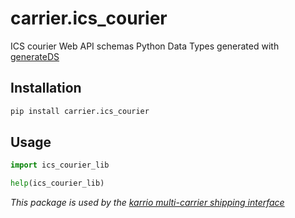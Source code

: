# carrier.ics_courier

ICS courier Web API schemas Python Data Types generated with [generateDS](http://www.davekuhlman.org/generateDS.html)

## Installation

```bash
pip install carrier.ics_courier
```

## Usage

```python
import ics_courier_lib

help(ics_courier_lib)
```

*This package is used by the [karrio multi-carrier shipping interface](https://github.com/karrioapi/karrio)*
